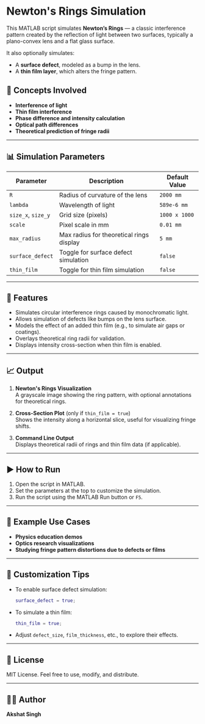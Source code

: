 # Newton's Rings Simulation

This MATLAB script simulates **Newton’s Rings** — a classic interference pattern created by the reflection of light between two surfaces, typically a plano-convex lens and a flat glass surface.

It also optionally simulates:
- A **surface defect**, modeled as a bump in the lens.
- A **thin film layer**, which alters the fringe pattern.

## 🧠 Concepts Involved

- **Interference of light**
- **Thin film interference**
- **Phase difference and intensity calculation**
- **Optical path differences**
- **Theoretical prediction of fringe radii**

---

## 📊 Simulation Parameters

| Parameter            | Description                                        | Default Value     |
|---------------------|----------------------------------------------------|-------------------|
| `R`                 | Radius of curvature of the lens                    | `2000 mm`         |
| `lambda`            | Wavelength of light                                | `589e-6 mm`       |
| `size_x`, `size_y`  | Grid size (pixels)                                 | `1000 x 1000`     |
| `scale`             | Pixel scale in mm                                  | `0.01 mm`         |
| `max_radius`        | Max radius for theoretical rings display           | `5 mm`            |
| `surface_defect`    | Toggle for surface defect simulation               | `false`           |
| `thin_film`         | Toggle for thin film simulation                    | `false`           |

---

## 📌 Features

- Simulates circular interference rings caused by monochromatic light.
- Allows simulation of defects like bumps on the lens surface.
- Models the effect of an added thin film (e.g., to simulate air gaps or coatings).
- Overlays theoretical ring radii for validation.
- Displays intensity cross-section when thin film is enabled.

---

## 📈 Output

1. **Newton's Rings Visualization**  
   A grayscale image showing the ring pattern, with optional annotations for theoretical rings.

2. **Cross-Section Plot** (only if `thin_film = true`)  
   Shows the intensity along a horizontal slice, useful for visualizing fringe shifts.

3. **Command Line Output**  
   Displays theoretical radii of rings and thin film data (if applicable).

---

## ▶️ How to Run

1. Open the script in MATLAB.
2. Set the parameters at the top to customize the simulation.
3. Run the script using the MATLAB Run button or `F5`.

---

## 🧪 Example Use Cases

- **Physics education demos**
- **Optics research visualizations**
- **Studying fringe pattern distortions due to defects or films**

---

## 🔧 Customization Tips

- To enable surface defect simulation:
  ```matlab
  surface_defect = true;
  ```

- To simulate a thin film:
  ```matlab
  thin_film = true;
  ```

- Adjust `defect_size`, `film_thickness`, etc., to explore their effects.

---

## 📜 License

MIT License. Feel free to use, modify, and distribute.

---

## 👨‍🔬 Author

**Akshat Singh**  
